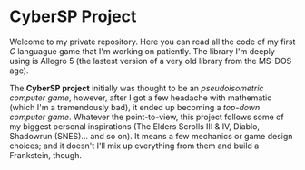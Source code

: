# CyberSP Project

Welcome to my private repository. Here you can read all the code of my first *C* languague game that I'm working on patiently. The library I'm deeply using is Allegro 5 (the lastest version of a very old library from the MS-DOS age).

The **CyberSP project** initially was thought to be an *pseudoisometric computer game*, however, after I got a few headache with mathematic (which I'm a tremendously bad), it ended up becoming a *top-down computer game*. Whatever the point-to-view, this project follows some of my biggest personal inspirations (The Elders Scrolls III & IV, Diablo, Shadowrun (SNES)... and so on). It means a few mechanics or game design choices; and it doesn't I'll mix up everything from them and build a Frankstein, though.
